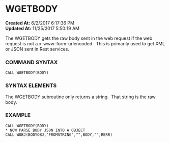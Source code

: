 # WGETBODY

**Created At:** 6/2/2017 6:17:36 PM  
**Updated At:** 11/25/2017 5:50:19 AM  


The WGETBODY gets the raw body sent in the web request if the web request is not a x-www-form-urlencoded.  This is primarily used to get XML or JSON sent in Rest services.

### **COMMAND SYNTAX**

```
CALL WGETBODY(BODY)
```

### **SYNTAX ELEMENTS**

The WGETBODY subroutine only returns a string.  That string is the raw body.

### EXAMPLE

```
CALL WGETBODY(BODY)
* NOW PARSE BODY JSON INTO A OBJECT
CALL WOBJ(BODYOBJ,"FROMSTRING","",BODY,"",RERR)
```
